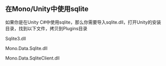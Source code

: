## 在Mono/Unity中使用sqlite

如果你是在Unity C#中使用sqlite，那么你需要导入sqlite.dll，打开Unity的安装目录，找到以下文件，拷贝到Plugins目录

Sqlite3.dll

Mono.Data.Sqlite.dll

Mono.Data.SqliteClient.dll